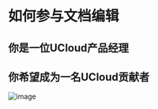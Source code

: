 # 如何参与文档编辑
## 你是一位UCloud产品经理

## 你希望成为一名UCloud贡献者
![image](https://static.ucloud.cn/5228d85b6b674745995d7e6b5a085840.gif)
